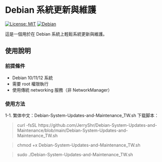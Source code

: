 # Debian 系統更新與維護

[![License: MIT](https://img.shields.io/badge/License-MIT-yellow.svg)](https://opensource.org/licenses/MIT)
[![Debian](https://img.shields.io/badge/Debian-12-blue?logo=debian)](https://www.debian.org/)

這是一個用於在 Debian 系統上輕鬆系統更新與維護。

## 使用說明

### 前提條件
- Debian 10/11/12 系統
- 需要 root 權限執行
- 使用傳統 networking 服務（非 NetworkManager）

### 使用方法
1-1. 繁体中文：Debian-System-Updates-and-Maintenance_TW.sh 下载脚本：
<blockquote>curl -fsSL https://github.com/JerryShr/Debian-System-Updates-and-Maintenance/blob/main/Debian-System-Updates-and-Maintenance_TW.sh</blockquote>
<blockquote>chmod +x Debian-System-Updates-and-Maintenance_TW.sh</blockquote>
<blockquote>sudo ./Debian-System-Updates-and-Maintenance_TW.sh</blockquote>
